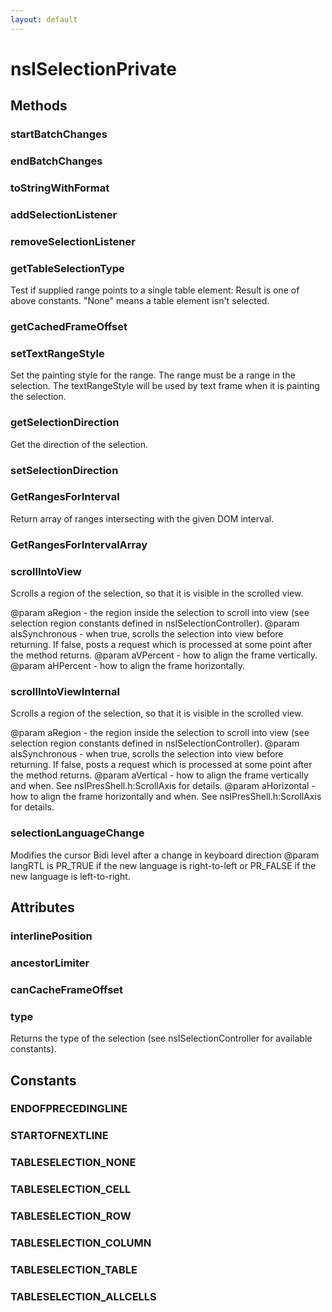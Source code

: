 ```yaml
---
layout: default
---
```


# nsISelectionPrivate #

## Methods ##

### startBatchChanges ###

### endBatchChanges ###

### toStringWithFormat ###

### addSelectionListener ###

### removeSelectionListener ###

### getTableSelectionType ###
 Test if supplied range points to a single table element:
   Result is one of above constants. "None" means
   a table element isn't selected.


### getCachedFrameOffset ###

### setTextRangeStyle ###

Set the painting style for the range. The range must be a range in
the selection. The textRangeStyle will be used by text frame
when it is painting the selection.


### getSelectionDirection ###

Get the direction of the selection.


### setSelectionDirection ###

### GetRangesForInterval ###

Return array of ranges intersecting with the given DOM interval.


### GetRangesForIntervalArray ###

### scrollIntoView ###

Scrolls a region of the selection, so that it is visible in
the scrolled view.

@param aRegion - the region inside the selection to scroll into view
                 (see selection region constants defined in
                  nsISelectionController).
@param aIsSynchronous - when true, scrolls the selection into view
                        before returning. If false, posts a request which
                        is processed at some point after the method returns.
@param aVPercent - how to align the frame vertically.
@param aHPercent - how to align the frame horizontally.


### scrollIntoViewInternal ###

Scrolls a region of the selection, so that it is visible in
the scrolled view.

@param aRegion - the region inside the selection to scroll into view
                 (see selection region constants defined in
                  nsISelectionController).
@param aIsSynchronous - when true, scrolls the selection into view
                        before returning. If false, posts a request which
                        is processed at some point after the method returns.
@param aVertical - how to align the frame vertically and when.
                   See nsIPresShell.h:ScrollAxis for details.
@param aHorizontal - how to align the frame horizontally and when.
                   See nsIPresShell.h:ScrollAxis for details.


### selectionLanguageChange ###

Modifies the cursor Bidi level after a change in keyboard direction
@param langRTL is PR_TRUE if the new language is right-to-left or
               PR_FALSE if the new language is left-to-right.


## Attributes ##

### interlinePosition ###

### ancestorLimiter ###

### canCacheFrameOffset ###

### type ###

Returns the type of the selection (see nsISelectionController for
available constants).


## Constants ##

### ENDOFPRECEDINGLINE ###

### STARTOFNEXTLINE ###

### TABLESELECTION_NONE ###

### TABLESELECTION_CELL ###

### TABLESELECTION_ROW ###

### TABLESELECTION_COLUMN ###

### TABLESELECTION_TABLE ###

### TABLESELECTION_ALLCELLS ###
